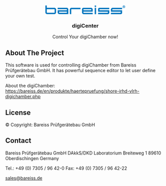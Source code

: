 <!-- PROJECT LOGO -->
<br />
<p align="center">
  <a href="https://bareiss.de">
    <img src="img/Bareiss_LOGO.png" alt="Logo" height="28">
  </a>

  <h3 align="center">digiCenter</h3>

  <p align="center">
    Control Your digiChamber now!
</p>

<!-- ABOUT THE PROJECT -->
## About The Project

This software is used for controlling digiChamber from Bareiss Prüfgerätebau GmbH. It has powerful sequence editor to let user define your own test.

About the digiChamber: https://bareiss.de/en/produkte/haertepruefung/shore-irhd-vlrh-digichamber.php


<!-- LICENSE -->
## License

© Copyright: Bareiss Prüfgerätebau GmbH



<!-- CONTACT -->
## Contact

Bareiss Prüfgerätebau GmbH 
DAkkS/DKD Laboratorium
Breiteweg 1
89610 Oberdischingen
Germany

Tel.: +49 (0) 7305 / 96 42-0
Fax: +49 (0) 7305 / 96 42-22

sales@bareiss.de

